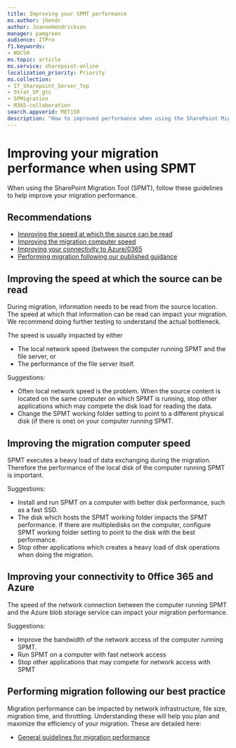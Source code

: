 ```yaml
---
title: Improving your SPMT performance
ms.author: jhendr
author: JoanneHendrickson
manager: pamgreen
audience: ITPro
f1.keywords:
- NOCSH
ms.topic: article
ms.service: sharepoint-online
localization_priority: Priority
ms.collection: 
- IT_Sharepoint_Server_Top
- Strat_SP_gtc
- SPMigration
- M365-collaboration
search.appverid: MET150
description: "How to improved performance when using the SharePoint Migration Tool."
---
```

# Improving your migration performance when using SPMT

When using the SharePoint Migration Tool (SPMT), follow these guidelines to help improve your migration performance.

## Recommendations 

-	[Improving the speed at which the source can be read](#improving-the-speed-at-which-the-source-can-be-read)
-	[Improving the migration computer speed](#improving-the-migration-computer-speed)
-	[Improving your connectivity to Azure/0365](#improving-your-connectivity-to-Azure-and-Office-365)
-	[Performing migration following our published guidance](https://docs.microsoft.com/sharepointmigration/sharepoint-online-and-onedrive-migration-speed)


## Improving the speed at which the source can be read 
During migration, information needs to be read from the source location. The speed at which that information can be read can impact your migration.  We recommend doing further testing to understand the actual bottleneck. 

The speed is usually impacted by either 
- The local network speed (between the computer running SPMT and the file server, or 
- The performance of the file server itself.

Suggestions:

- Often local network speed is the problem. When the source content is located on the same computer on which SPMT is running, stop other applications which may compete the disk load for reading the data. 
-  Change the SPMT working folder setting to point to a different physical disk (if there is one) on your computer running SPMT.



## Improving the migration computer speed
SPMT executes a heavy load of data exchanging during the migration. Therefore the performance of the local disk of the computer running SPMT is important.

Suggestions:
 
- Install and run SPMT on a computer with better disk performance, such as a fast SSD.   
- The disk which hosts the SPMT working folder impacts the SPMT performance. If there are multipledisks on the computer, configure SPMT working folder setting to point to the disk with the best performance. 
- Stop other applications which  creates a heavy load of disk operations when doing the migration.

## Improving your connectivity to 0ffice 365 and Azure 

The speed of the network connection between the computer running SPMT and the Azure blob storage service can impact your migration performance.  

Suggestions: 

- Improve the bandwidth of the network access of the computer running SPMT.
- Run SPMT on a computer with fast network access
- Stop other applications that may compete for network access with SPMT


## Performing migration following our best practice 

Migration performance can be impacted by network infrastructure, file size, migration time, and throttling. Understanding these will help you plan and maximize the efficiency of your migration. These are detailed here:

- [General guidelines for migration performance](https://docs.microsoft.com/sharepointmigration/sharepoint-online-and-onedrive-migration-speed)


